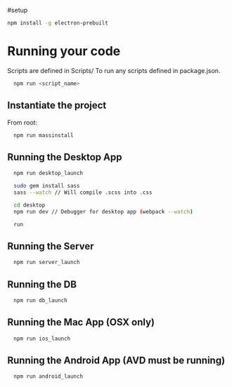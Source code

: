 #setup 
```bash
npm install -g electron-prebuilt
```

# Running your code
Scripts are defined in Scripts/
To run any scripts defined in package.json.
```bash
  npm run <script_name>
```

## Instantiate the project
From root:
```bash
  npm run massinstall
```

## Running the Desktop App
```bash
  npm run desktop_launch

  sudo gem install sass
  sass --watch // Will compile .scss into .css

  cd desktop
  npm run dev // Debugger for desktop app (webpack --watch)

  run 
```
## Running the Server
```bash
  npm run server_launch
```
## Running the DB
```bash
  npm run db_launch
```

## Running the Mac App (OSX only)
```bash
  npm run ios_launch
```

## Running the Android App (AVD must be running)
```bash
  npm run android_launch
```

